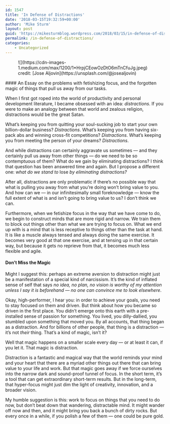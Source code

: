 ```yaml
---
id: 1547
title: 'In Defense of Distractions'
date: '2018-03-15T19:32:59+00:00'
author: 'Mike Sturm'
layout: post
guid: 'https://mikesturmblog.wordpress.com/2018/03/15/in-defense-of-distractions/'
permalink: /in-defense-of-distractions/
categories:
    - Uncategorized
---
```


<figure class="wp-caption">![](https://cdn-images-1.medium.com/max/1200/1*HrpjCEowOzDtO6mTnCfuJg.jpeg)<figcaption class="wp-caption-text">credit: [Jose Aljovin](https://unsplash.com/@josealjovin)</figcaption></figure>#### An Essay on the problems with fetishizing focus, and the forgotten magic of things that pull us away from our tasks.

When I first got roped into the world of productivity and personal development literature, I became obsessed with an idea: *distractions*. If you were to make an analogy between that world and zealous religion, distractions would be the great Satan.

What’s keeping you from quitting your soul-sucking job to start your own billion-dollar business? *Distractions*. What’s keeping you from having six-pack abs and winning cross-fit competitions? *Distractions*. What’s keeping you from meeting the person of your dreams? *Distractions*.

And while distractions can certainly aggravate us sometimes — and they certainly pull us away from other things — do we need to be so contemptuous of them? What do we gain by eliminating distractions? I think that question has been answered time and again. But I propose a different one: *what do we stand to* lose *by eliminating distractions?*

After all, distractions are only problematic if there’s no possible way that what is pulling you away from what you’re doing won’t bring value to you. And how can we — in our infinitesimally small foreknowledge — know the full extent of what is and isn’t going to bring value to us? I don’t think we can.

Furthermore, when we fetishize focus in the way that we have come to do, we begin to construct minds that are more rigid and narrow. We train them to block out things other than what we are trying to focus on. What we end up with is a mind that is less receptive to things other than the task at hand. It is like a muscle always tensed and always doing the same exercise. It becomes very good at that one exercise, and at tensing up in that certain way, but because it gets no reprieve from that, it becomes much less flexible and agile.

#### Don’t Miss the Magic

Might I suggest this: perhaps an extreme aversion to distraction might just be a manifestation of a special kind of narcissism. It’s the kind of inflated sense of self that says *no idea, no plan, no vision is worthy of my attention unless I say it is beforehand — no one can convince me to look elsewhere*.

Okay, high-performer, I hear you: in order to achieve your goals, you need to stay focused on them and driven. But think about how you became so driven in the first place. You didn’t emerge onto this earth with a pre-installed sense of passion for something. You lived, you dilly-dallied, you stumbled upon something that moved you. By all accounts, that thing began as a distraction. And for billions of other people, that thing is a distraction — it’s not *their* thing. That’s a kind of magic, isn’t it?

Well that magic happens on a smaller scale every day — or at least it can, if you let it. That magic is distraction.

Distraction is a fantastic and magical way that the world reminds your mind and your heart that there are a myriad other things out there that can bring value to your life and work. But that magic goes away if we force ourselves into the narrow dark and sound-proof tunnel of focus. In the short term, it’s a tool that can get extraordinary short-term results. But in the long-term, that hyper-focus might just dim the light of creativity, innovation, and a broader vision.

My humble suggestion is this: work to focus on things that you need to do now, but don’t beat down that wandering, distractable mind. It might wander off now and then, and it might bring you back a bunch of dirty rocks. But every once in a while, if you polish a few of them — one could be pure gold.